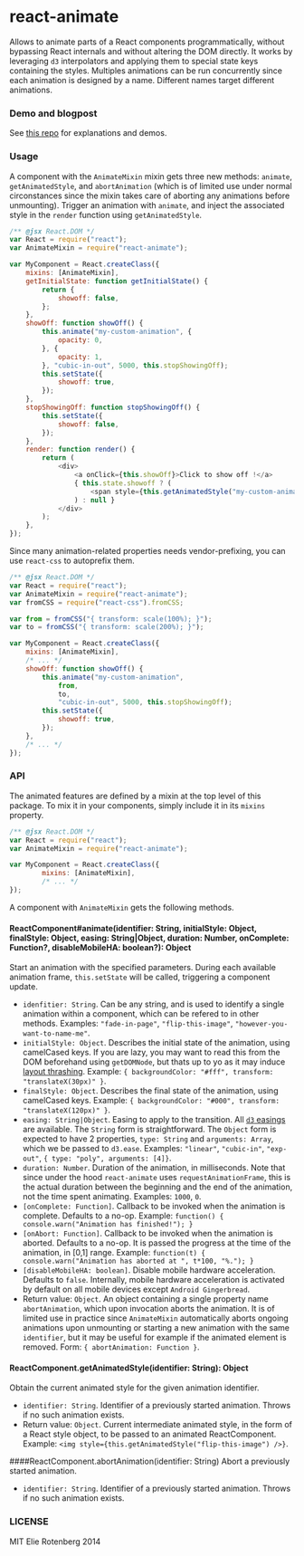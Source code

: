 react-animate
=============
Allows to animate parts of a React components programmatically, without bypassing React internals and without altering the DOM directly.
It works by leveraging `d3` interpolators and applying them to special state keys containing the styles.
Multiples animations can be run concurrently since each animation is designed by a name. Different names target different animations.


### Demo and blogpost
See [this repo](https://github.com/elierotenberg/react-styling-demo) for explanations and demos.

### Usage
A component with the `AnimateMixin` mixin gets three new methods: `animate`, `getAnimatedStyle`, and `abortAnimation` (which is of limited use under normal circonstances
since the mixin takes care of aborting any animations before unmounting).
Trigger an animation with `animate`, and inject the associated style in the `render` function using `getAnimatedStyle`.
```js
/** @jsx React.DOM */
var React = require("react");
var AnimateMixin = require("react-animate");

var MyComponent = React.createClass({
	mixins: [AnimateMixin],
	getInitialState: function getInitialState() {
		return {
			showoff: false,
		};
	},
	showOff: function showOff() {
		this.animate("my-custom-animation", {
			opacity: 0,
		}, {
			opacity: 1,
		}, "cubic-in-out", 5000, this.stopShowingOff);
		this.setState({
			showoff: true,
		});
	},
	stopShowingOff: function stopShowingOff() {
		this.setState({
			showoff: false,
		});
	},
	render: function render() {
		return (
			<div>
				<a onClick={this.showOff}>Click to show off !</a>
				{ this.state.showoff ? (
					<span style={this.getAnimatedStyle("my-custom-animation")}>What a show off !</span>
				) : null }
			</div>
		);
	},
});
```

Since many animation-related properties needs vendor-prefixing, you can use `react-css` to autoprefix them.
```js
/** @jsx React.DOM */
var React = require("react");
var AnimateMixin = require("react-animate");
var fromCSS = require("react-css").fromCSS;

var from = fromCSS("{ transform: scale(100%); }");
var to = fromCSS("{ transform: scale(200%); }");

var MyComponent = React.createClass({
	mixins: [AnimateMixin],
	/* ... */
	showOff: function showOff() {
		this.animate("my-custom-animation",
			from,
			to,
			"cubic-in-out", 5000, this.stopShowingOff);
		this.setState({
			showoff: true,
		});
	},
	/* ... */
});
```

### API
The animated features are defined by a mixin at the top level of this package. To mix it in your components, simply include it in its `mixins` property.
```js
/** @jsx React.DOM */
var React = require("react");
var AnimateMixin = require("react-animate");

var MyComponent = React.createClass({
		mixins: [AnimateMixin],
		/* ... */
});
```

A component with `AnimateMixin` gets the following methods.

#### ReactComponent#animate(identifier: String, initialStyle: Object, finalStyle: Object, easing: String|Object, duration: Number, onComplete: Function?, disableMobileHA: boolean?): Object
Start an animation with the specified parameters. During each available animation frame, `this.setState` will be called, triggering a component update.
- `idenfitier: String`. Can be any string, and is used to identify a single animation within a component, which can be refered to in other methods.
		Examples:  `"fade-in-page"`, `"flip-this-image"`, `"however-you-want-to-name-me"`.
- `initialStyle: Object`. Describes the initial state of the animation, using camelCased keys. If you are lazy, you may want to read this from the DOM beforehand using `getDOMNode`, but thats up to yo as it may induce [layout thrashing](http://wilsonpage.co.uk/preventing-layout-thrashing/).
		Example: `{ backgroundColor: "#fff", transform: "translateX(30px)" }`.
- `finalStyle: Object`. Describes the final state of the animation, using camelCased keys.
		Example: `{ backgroundColor: "#000", transform: "translateX(120px)" }`.
- `easing: String|Object`. Easing to apply to the transition. All [`d3` easings](https://github.com/mbostock/d3/wiki/Transitions#d3_ease) are available. The `String` form is straightforward. The `Object` form is expected to have 2 properties, `type: String` and `arguments: Array`, which we be passed to `d3.ease`.
		Examples: `"linear"`, `"cubic-in"`, `"exp-out"`, `{ type: "poly", arguments: [4]}`.
- `duration: Number`. Duration of the animation, in milliseconds. Note that since under the hood `react-animate` uses `requestAnimationFrame`, this is the actual duration between the beginning and the end of the animation, not the time spent animating.
		Examples: `1000`, `0`.
- `[onComplete: Function]`. Callback to be invoked when the animation is complete. Defaults to a no-op.
		Example: `function() { console.warn("Animation has finished!"); }`
- `[onAbort: Function]`. Callback to be invoked when the animation is aborted. Defaults to a no-op. It is passed the progress at the time of the animation, in [0,1] range.
		Example: `function(t) { console.warn("Animation has aborted at ", t*100, "%."); }`
- `[disableMobileHA: boolean]`. Disable mobile hardware acceleration. Defaults to `false`. Internally, mobile hardware acceleration is activated by default on all mobile devices except `Android Gingerbread`.
- Return value: `Object`. An object containing a single property name `abortAnimation`, which upon invocation aborts the animation. It is of limited use in practice since `AnimateMixin` automatically aborts ongoing animations upon unmounting or starting a new animation with the same `identifier`, but it may be useful for example if the animated element is removed.
		Form: `{ abortAnimation: Function }`.

#### ReactComponent.getAnimatedStyle(identifier: String): Object
Obtain the current animated style for the given animation identifier.

- `identifier: String`. Identifier of a previously started animation. Throws if no such animation exists.
- Return value: `Object`. Current intermediate animated style, in the form of a React style object, to be passed to an animated ReactComponent.
		Example: `<img style={this.getAnimatedStyle("flip-this-image") />}`.

####ReactComponent.abortAnimation(identifier: String)
Abort a previously started animation.
- `identifier: String`. Identifier of a previously started animation. Throws if no such animation exists.

### LICENSE
MIT Elie Rotenberg 2014
